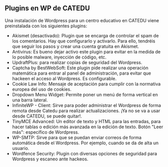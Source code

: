 ## Plugins en WP de CATEDU

Una instalación de Wordpress para un centro educativo en CATEDU viene preinstalada con los siguientes plugins:

* Akismet \(desactivado\): Plugin que se encarga de controlar el spam de los comentarios. Hay que configurarlo y activarlo. Para ello, tendréis que seguir los pasos y crear una cuenta gratuita en Akismet.
* Antivirus: Es bueno dejar activo este plugin para evitar en la medida de lo posible malware, inyección de código, etc.
* UpdraftPlus: para realizar copias de seguridad del Wordpress.
* Captcha by BestWebSoft: Este plugin pide realizar una operación matemática para entrar al panel de administración, para evitar que hackeen el acceso al Wordpress. Es configurable.
* Cookie Law Info: Mensaje de aceptación para cumplir con la normativa europea del uso de cookies.
* Dropdown Menu Widget: Permite poner un menú de forma vertical en una barra lateral.
* InfiniteWP - Client: Sirve para poder administrar el Wordpress de forma remota desde Catedu para realizar actualizaciones. ¡Ya no se va a usar desde CATEDU, se puede quitar!.
* TinyMCE Advanced: Un editor de texto y HTML para las entradas, para hacer tablas o edición más avanzada en la edición de texto. Botón "Leer más": específico de Wordpress.
* WP-SMTP: Sirve para que se puedan enviar correos de forma automática desde el Wordpress. Por ejemplo, cuando se da de alta un usuario.
* Wordfence Security: Plugin con diversas opciones de seguridad para Wordpress y escaneo ante hackeos.



